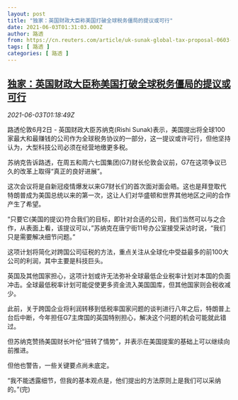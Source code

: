 ```yaml
---
layout: post
title: "独家：英国财政大臣称美国打破全球税务僵局的提议或可行"
date: 2021-06-03T01:31:03.000Z
author: 路透
from: https://cn.reuters.com/article/uk-sunak-global-tax-proposal-0603-idCNKCS2DF03F
tags: [ 路透 ]
categories: [ 路透 ]
---
```

<!--1622683863000-->
[独家：英国财政大臣称美国打破全球税务僵局的提议或可行](https://cn.reuters.com/article/uk-sunak-global-tax-proposal-0603-idCNKCS2DF03F)
------

<div>
<div><i>2021-06-03T01:18:49Z</i></div><p>路透伦敦6月2日 - 英国财政大臣苏纳克(Rishi Sunak)表示，美国提出将全球100家最大和最赚钱的公司作为全球税务协议的一部分，这一提议或许可行，但他坚持认为，大型科技公司必须在经营地缴更多税。</p><p>苏纳克告诉路透，在周五和周六七国集团(G7)财长伦敦会议前，G7在这项争议已久的改革上取得“真正的良好进展”。</p><p>这次会议将是自新冠疫情爆发以来G7财长们的首次面对面会晤。这也是拜登取代特朗普成为美国总统以来的第一次，这让人们对华盛顿和世界其他地区之间的合作产生了希望。</p><p>“只要它(美国的提议)符合我们的目标，即针对合适的公司，我们当然可以与之合作，从表面上看，该提议可以，”苏纳克在唐宁街11号办公室接受采访时说，“我们只是需要解决细节问题。”</p><p>这项计划将简化对跨国公司征税的方法，重点关注从全球化中受益最多的前100大公司的利润，其中主要是科技巨头。</p><p>英国及其他国家担心，这项计划或许无法弥补全球最低企业税率计划对本国的负面冲击。全球最低税率计划可能促使更多资金流入美国国库，但其他国家则会税收减少。</p><p>此前，关于跨国企业将利润转移到低税率国家问题的谈判进行八年之后，特朗普上台后中断，今年担任G7主席国的英国特别担心，解决这个问题的机会可能就此错过。</p><p>但苏纳克赞扬美国财长叶伦“扭转了情势”，并表示在美国提案的基础上可以继续向前推进。</p><p>但他也警告，一些关键要点尚未底定。</p><p>“我不能透露细节，但我的基本观点是，他们提出的方法原则上是我们可以采纳的。”(完)</p>
</div>
